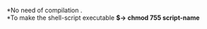 *No need of compilation .<br/>
*To make the shell-script executable 
  <b> $-> chmod 755 script-name </b>
